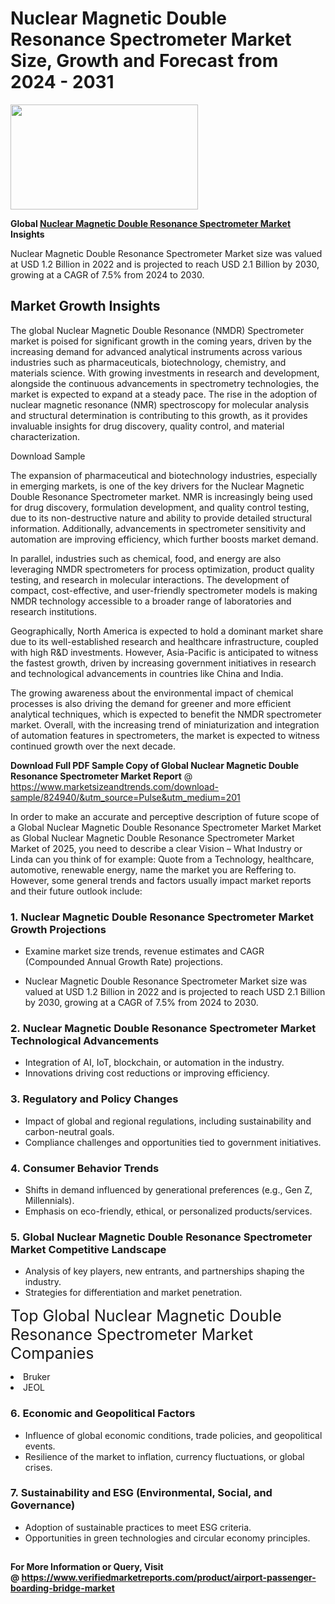 <H1>Nuclear Magnetic Double Resonance Spectrometer Market Size, Growth and Forecast from 2024 - 2031</H1><img class="aligncenter size-medium wp-image-584254" src="https://thirdeyenews.in/wp-content/uploads/2024/09/Global-Market-Research-300x168.jpeg" alt="" width="300" height="168" /><p><strong>Global&nbsp;<a href="https://www.marketsizeandtrends.com/download-sample/824940/&amp;utm_source=Pulse&amp;utm_medium=201">Nuclear Magnetic Double Resonance Spectrometer Market</a> Insights</strong></p><p>Nuclear Magnetic Double Resonance Spectrometer Market size was valued at USD 1.2 Billion in 2022 and is projected to reach USD 2.1 Billion by 2030, growing at a CAGR of 7.5% from 2024 to 2030.</p><p><h2>Market Growth Insights</h2> <p>The global Nuclear Magnetic Double Resonance (NMDR) Spectrometer market is poised for significant growth in the coming years, driven by the increasing demand for advanced analytical instruments across various industries such as pharmaceuticals, biotechnology, chemistry, and materials science. With growing investments in research and development, alongside the continuous advancements in spectrometry technologies, the market is expected to expand at a steady pace. The rise in the adoption of nuclear magnetic resonance (NMR) spectroscopy for molecular analysis and structural determination is contributing to this growth, as it provides invaluable insights for drug discovery, quality control, and material characterization.</p> <p>Download Sample</p> <p>The expansion of pharmaceutical and biotechnology industries, especially in emerging markets, is one of the key drivers for the Nuclear Magnetic Double Resonance Spectrometer market. NMR is increasingly being used for drug discovery, formulation development, and quality control testing, due to its non-destructive nature and ability to provide detailed structural information. Additionally, advancements in spectrometer sensitivity and automation are improving efficiency, which further boosts market demand.</p> <p>In parallel, industries such as chemical, food, and energy are also leveraging NMDR spectrometers for process optimization, product quality testing, and research in molecular interactions. The development of compact, cost-effective, and user-friendly spectrometer models is making NMDR technology accessible to a broader range of laboratories and research institutions.</p> <p>Geographically, North America is expected to hold a dominant market share due to its well-established research and healthcare infrastructure, coupled with high R&D investments. However, Asia-Pacific is anticipated to witness the fastest growth, driven by increasing government initiatives in research and technological advancements in countries like China and India.</p> <p>The growing awareness about the environmental impact of chemical processes is also driving the demand for greener and more efficient analytical techniques, which is expected to benefit the NMDR spectrometer market. Overall, with the increasing trend of miniaturization and integration of automation features in spectrometers, the market is expected to witness continued growth over the next decade.</p> <p></p><p><span class=""><strong>Download Full PDF Sample Copy of Global Nuclear Magnetic Double Resonance Spectrometer Market Report</strong> @ <a href="https://www.marketsizeandtrends.com/download-sample/824940/&amp;utm_source=Pulse&amp;utm_medium=201" target="_blank">https://www.marketsizeandtrends.com/download-sample/824940/&amp;utm_source=Pulse&amp;utm_medium=201</a></span></p><p>In order to make an accurate and perceptive description of future scope of a Global&nbsp;Nuclear Magnetic Double Resonance Spectrometer Market Market as Global&nbsp;Nuclear Magnetic Double Resonance Spectrometer Market Market of 2025, you need to describe a clear Vision &ndash; What Industry or Linda can you think of for example: Quote from a Technology, healthcare, automotive, renewable energy, name the market you are Reffering to. However, some general trends and factors usually impact market reports and their future outlook include:</p><h3>1.&nbsp;<strong>Nuclear Magnetic Double Resonance Spectrometer Market Growth Projections</strong></h3><ul><li>Examine market size trends, revenue estimates and CAGR (Compounded Annual Growth Rate) projections.</li><li><p>Nuclear Magnetic Double Resonance Spectrometer Market size was valued at USD 1.2 Billion in 2022 and is projected to reach USD 2.1 Billion by 2030, growing at a CAGR of 7.5% from 2024 to 2030.</p></li></ul><h3>2.&nbsp;<strong>Nuclear Magnetic Double Resonance Spectrometer Market Technological Advancements</strong></h3><ul><li>Integration of AI, IoT, blockchain, or automation in the industry.</li><li>Innovations driving cost reductions or improving efficiency.</li></ul><h3>3.&nbsp;<strong>Regulatory and Policy Changes</strong></h3><ul><li>Impact of global and regional regulations, including sustainability and carbon-neutral goals.</li><li>Compliance challenges and opportunities tied to government initiatives.</li></ul><h3>4.&nbsp;<strong>Consumer Behavior Trends</strong></h3><ul><li>Shifts in demand influenced by generational preferences (e.g., Gen Z, Millennials).</li><li>Emphasis on eco-friendly, ethical, or personalized products/services.</li></ul><h3>5.&nbsp;<strong>Global Nuclear Magnetic Double Resonance Spectrometer Market Competitive Landscape</strong></h3><ul><li>Analysis of key players, new entrants, and partnerships shaping the industry.</li><li>Strategies for differentiation and market penetration.</li></ul><p data-pm-slice="1 1 []"><span style="color: inherit; font-family: inherit; font-size: 25px;">Top Global Nuclear Magnetic Double Resonance Spectrometer Market Companies</span></p><div class="" data-test-id=""><p><li>Bruker</li><li> JEOL</li></p></div><h3>6.&nbsp;<strong>Economic and Geopolitical Factors</strong></h3><ul><li>Influence of global economic conditions, trade policies, and geopolitical events.</li><li>Resilience of the market to inflation, currency fluctuations, or global crises.</li></ul><h3>7.&nbsp;<strong>Sustainability and ESG (Environmental, Social, and Governance)</strong></h3><ul><li>Adoption of sustainable practices to meet ESG criteria.</li><li>Opportunities in green technologies and circular economy principles.</li></ul><h2><strong style="font-size: 14px;">For More Information or Query, Visit @&nbsp;</strong><a style="background-color: #ffffff; font-size: 14px;" href="https://www.marketsizeandtrends.com/report/nuclear-magnetic-double-resonance-spectrometer-market/" target="_blank">https://www.verifiedmarketreports.com/product/airport-passenger-boarding-bridge-market</a></h2>
